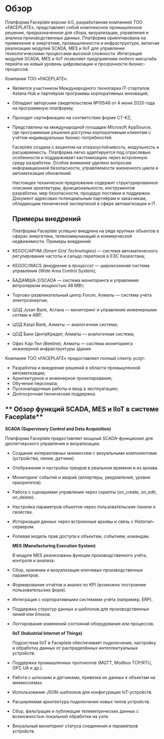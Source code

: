 # Обзор

Платформа Faceplate версии 4.0, разработанная компанией ТОО «FACEPLATE», представляет собой комплексное промышленное решение, предназначенное для сбора, визуализации, управления и анализа производственных данных. Платформа ориентирована на применение в энергетике, промышленности и инфраструктуре, включая реализацию модулей SCADA, MES и IIoT для управления технологическими процессами высокой сложности. Интеграция модулей SCADA, MES и IIoT позволяет предприятиям любого масштаба перейти на новый уровень цифровизации и прозрачности бизнес-процессов.

Компания ТОО «FACEPLATE»:

- Является участником Международного технопарка IT-стартапов Astana Hub и партнёром программы корпоративных инноваций;
- Обладает авторским свидетельством №10548 от 4 июня 2020 года на программную платформу;
- Проходит сертификацию на соответствие форме CT-KZ;
- Представлена на международной площадке Microsoft AppSource, где программные решения доступны корпоративным клиентам с учётом индивидуальных бизнес-потребностей.

  Faceplate создана с акцентом на отказоустойчивость, модульность и расширяемость. Платформа легко адаптируется под отраслевые особенности и поддерживает кастомизацию через встроенную среду разработки. Особое внимание уделено вопросам информационной безопасности, управляемости жизненного цикла и автоматизации обновлений.

  Настоящее техническое предложение содержит структурированное описание архитектуры, функциональности, инструментов разработки, мер безопасности, процедур поставки и поддержки. Документ адресован потенциальным партнёрам и заказчикам, обладающим технической экспертизой в сфере автоматизации и IT.

  ## <a name="_toc203052938"></a>**Примеры внедрений**
  Платформа Faceplate успешно внедрена на ряде крупных объектов в сферах энергетики, телекоммуникаций и коммерческой недвижимости. Примеры внедрений:

- KEGOC/АРЧМ *(Smart Grid Technologies)* — система автоматического регулирования частоты и сальдо перетоков в ЕЭС Казахстана;
- KEGOC/WACS *(внедрение в процессе)* — широкозонная система управления (Wide Area Control System);
- БАДАМША-2/SCADA — система мониторинга и управления ветропарком мощностью 48 МВт;
- Торгово-развлекательный центр Forum, Алматы — система учёта электроэнергии;
- ЦОД Jysan Bank, Астана — мониторинг и управление инженерными сетями и АВР;
- ЦОД Kaspi Bank, Алматы — аналогичная система;
- ЦОД Банк ЦентрКредит, Алматы — аналогичная система;
- Офис Кар-Тел (Beeline), Алматы — система мониторинга инженерной инфраструктуры здания.

Компания ТОО «FACEPLATE» предоставляет полный спектр услуг:

- Разработка и внедрение решений в области промышленной автоматизации;
- Архитектурное и инженерное проектирование;
- Обучение персонала;
- Пусконаладочные работы и ввод в эксплуатацию;
- Долгосрочная техническая поддержка.

## <a name="_toc203052939"></a>** Обзор функций SCADA, MES и IIoT в системе Faceplate**
**SCADA (Supervisory Control and Data Acquisition)**

Платформа Faceplate предоставляет мощный SCADA-функционал для диспетчерского управления и визуализации:

- Создание интерактивных мнемосхем с визуальными компонентами (устройства, линии, датчики).
- Отображение и настройка трендов в реальном времени и из архива.
- Мониторинг событий и аварий (аллертеры, уведомления, уровни приоритетов).
- Работа с сценариями управления через скрипты (on\_create, on\_edit, on\_delete).
- Настройка параметров объектов через пользовательские панели и свойства.
- Историзация данных через встроенные архивы и связь с Historian-сервером.
- Ролевая модель прав доступа к объектам, событиям, командам.

  **MES (Manufacturing Execution System)**

  В модуле MES реализованы функции производственного учёта, контроля и анализа:

- Сбор, хранение и визуализация ключевых производственных параметров.
- Формирование отчётов и анализ по KPI (возможно построение пользовательских форм).
- Интеграция с корпоративными системами учёта (например, ERP).
- Поддержка структур данных и шаблонов для производственных линий или блоков.
- Логгирование изменений состояний оборудования или процессов.

  **IIoT (Industrial Internet of Things)**

  Подсистема IIoT в Faceplate обеспечивает подключение, настройку и обработку данных от распределённых интеллектуальных устройств:

- Поддержка промышленных протоколов (MQTT, Modbus TCP/RTU, OPC UA и др.).
- Работа с шлюзами и датчиками, привязка их данных к объектам на мнемосхемах.
- Использование JSON-шаблонов для конфигурации IoT-устройств.
- Расширяемая архитектура подключения новых типов устройств.
- Сбор, фильтрация и публикация телеметрических данных с возможностью локальной обработки на узле.
- Визуальный мониторинг статуса соединения и параметров устройств.
